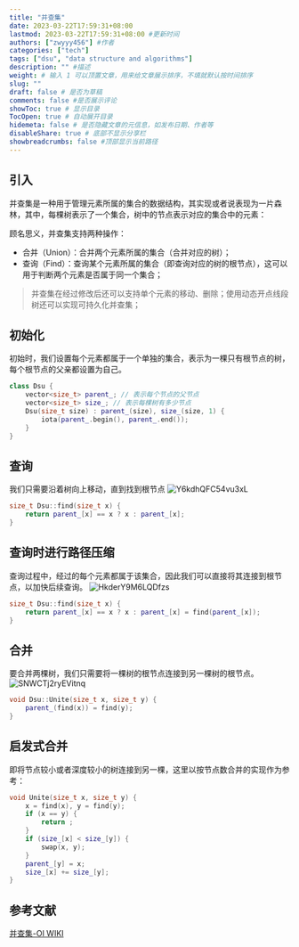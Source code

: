 ```yaml
---
title: "并查集"
date: 2023-03-22T17:59:31+08:00
lastmod: 2023-03-22T17:59:31+08:00 #更新时间
authors: ["zwyyy456"] #作者
categories: ["tech"]
tags: ["dsu", "data structure and algorithms"]
description: "" #描述
weight: # 输入 1 可以顶置文章，用来给文章展示排序，不填就默认按时间排序
slug: ""
draft: false # 是否为草稿
comments: false #是否展示评论
showToc: true # 显示目录
TocOpen: true # 自动展开目录
hidemeta: false # 是否隐藏文章的元信息，如发布日期、作者等
disableShare: true # 底部不显示分享栏
showbreadcrumbs: false #顶部显示当前路径
---
```

## 引入
并查集是一种用于管理元素所属的集合的数据结构，其实现或者说表现为一片森林，其中，每棵树表示了一个集合，树中的节点表示对应的集合中的元素：

顾名思义，并查集支持两种操作：
- 合并（Union）：合并两个元素所属的集合（合并对应的树）；
- 查询（Find）：查询某个元素所属的集合（即查询对应的树的根节点），这可以用于判断两个元素是否属于同一个集合；

> 并查集在经过修改后还可以支持单个元素的移动、删除；使用动态开点线段树还可以实现可持久化并查集；

## 初始化
初始时，我们设置每个元素都属于一个单独的集合，表示为一棵只有根节点的树，每个根节点的父亲都设置为自己。
```cpp
class Dsu {
    vector<size_t> parent_; // 表示每个节点的父节点
    vector<size_t> size_; // 表示每棵树有多少节点
    Dsu(size_t size) : parent_(size), size_(size, 1) {
        iota(parent_.begin(), parent_.end());
    }
}
```

## 查询
我们只需要沿着树向上移动，直到找到根节点
![Y6kdhQFC54vu3xL](https://pic-upyun.zwyyy456.tech/smms/2023-12-26-070002.png)
```cpp
size_t Dsu::find(size_t x) {
    return parent_[x] == x ? x : parent_[x];
}
```

## 查询时进行路径压缩
查询过程中，经过的每个元素都属于该集合，因此我们可以直接将其连接到根节点，以加快后续查询。
![HkderY9M6LQDfzs](https://pic-upyun.zwyyy456.tech/smms/2023-12-26-070003.png)
```cpp
size_t Dsu::find(size_t x) {
    return parent_[x] == x ? x : parent_[x] = find(parent_[x]);
}
```

## 合并
要合并两棵树，我们只需要将一棵树的根节点连接到另一棵树的根节点。
![SNWCTj2ryEVitnq](https://pic-upyun.zwyyy456.tech/smms/2023-12-26-070005.png)
```cpp
void Dsu::Unite(size_t x, size_t y) {
    parent_(find(x)) = find(y);
}
```

## 启发式合并
即将节点较小或者深度较小的树连接到另一棵，这里以按节点数合并的实现作为参考：
```cpp
void Unite(size_t x, size_t y) {
    x = find(x), y = find(y);
    if (x == y) {
        return ;
    }
    if (size_[x] < size_[y]) {
        swap(x, y);
    }
    parent_[y] = x;
    size_[x] += size_[y];
}
```

## 参考文献
[并查集-OI WIKI](https://oi-wiki.org/ds/dsu/)